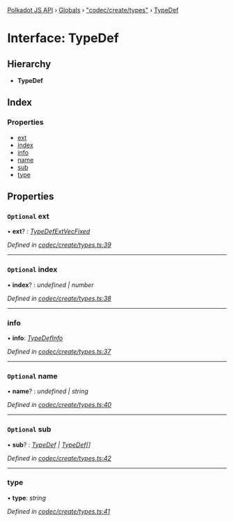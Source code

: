 [Polkadot JS API](../README.md) › [Globals](../globals.md) › ["codec/create/types"](../modules/_codec_create_types_.md) › [TypeDef](_codec_create_types_.typedef.md)

# Interface: TypeDef

## Hierarchy

* **TypeDef**

## Index

### Properties

* [ext](_codec_create_types_.typedef.md#optional-ext)
* [index](_codec_create_types_.typedef.md#optional-index)
* [info](_codec_create_types_.typedef.md#info)
* [name](_codec_create_types_.typedef.md#optional-name)
* [sub](_codec_create_types_.typedef.md#optional-sub)
* [type](_codec_create_types_.typedef.md#type)

## Properties

### `Optional` ext

• **ext**? : *[TypeDefExtVecFixed](_codec_create_types_.typedefextvecfixed.md)*

*Defined in [codec/create/types.ts:39](https://github.com/polkadot-js/api/blob/c0f9b45/packages/types/src/codec/create/types.ts#L39)*

___

### `Optional` index

• **index**? : *undefined | number*

*Defined in [codec/create/types.ts:38](https://github.com/polkadot-js/api/blob/c0f9b45/packages/types/src/codec/create/types.ts#L38)*

___

###  info

• **info**: *[TypeDefInfo](../enums/_codec_create_types_.typedefinfo.md)*

*Defined in [codec/create/types.ts:37](https://github.com/polkadot-js/api/blob/c0f9b45/packages/types/src/codec/create/types.ts#L37)*

___

### `Optional` name

• **name**? : *undefined | string*

*Defined in [codec/create/types.ts:40](https://github.com/polkadot-js/api/blob/c0f9b45/packages/types/src/codec/create/types.ts#L40)*

___

### `Optional` sub

• **sub**? : *[TypeDef](_codec_create_types_.typedef.md) | [TypeDef](_codec_create_types_.typedef.md)[]*

*Defined in [codec/create/types.ts:42](https://github.com/polkadot-js/api/blob/c0f9b45/packages/types/src/codec/create/types.ts#L42)*

___

###  type

• **type**: *string*

*Defined in [codec/create/types.ts:41](https://github.com/polkadot-js/api/blob/c0f9b45/packages/types/src/codec/create/types.ts#L41)*
